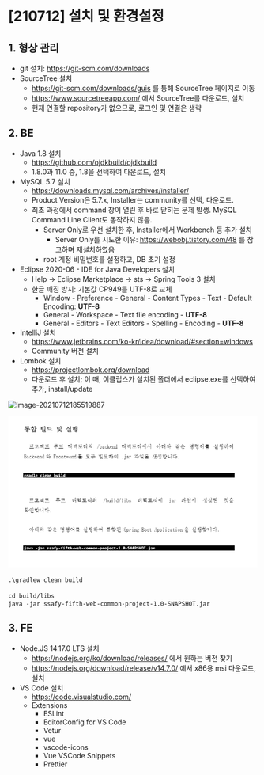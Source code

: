 # [210712] 설치 및 환경설정

## 1. 형상 관리

- git 설치: https://git-scm.com/downloads
- SourceTree 설치
  - https://git-scm.com/downloads/guis 를 통해 SourceTree 페이지로 이동
  - https://www.sourcetreeapp.com/ 에서 SourceTree를 다운로드, 설치
  - 현재 연결할 repository가 없으므로, 로그인 및 연결은 생략

## 2. BE

- Java 1.8 설치
  - https://github.com/ojdkbuild/ojdkbuild
  - 1.8.0과 11.0 중, 1.8을 선택하여 다운로드, 설치
- MySQL 5.7 설치
  - https://downloads.mysql.com/archives/installer/
  - Product Version은 5.7.x, Installer는 community를 선택, 다운로드.
  - 최초 과정에서 command 창이 열린 후 바로 닫히는 문제 발생. MySQL Command Line Client도 동작하지 않음.
    - Server Only로 우선 설치한 후, Installer에서 Workbench 등 추가 설치
      - Server Only를 시도한 이유: https://webobj.tistory.com/48 를 참고하며 재설치하였음
    - root 계정 비밀번호를 설정하고, DB 초기 설정
- Eclipse 2020-06 - IDE for Java Developers 설치
  - Help -> Eclipse Marketplace -> sts -> Spring Tools 3 설치
  - 한글 깨짐 방지: 기본값 CP949를 UTF-8로 교체
    - Window - Preference - General - Content Types - Text - Default Encoding: **UTF-8**
    - General - Workspace - Text file encoding - **UTF-8**
    - General - Editors - Text Editors - Spelling - Encoding - **UTF-8**
- IntelliJ 설치
  - https://www.jetbrains.com/ko-kr/idea/download/#section=windows
  - Community 버전 설치
- Lombok 설치
  - https://projectlombok.org/download
  - 다운로드 후 설치; 이 때, 이클립스가 설치된 폴더에서 eclipse.exe를 선택하여 추가, install/update

![image-20210712185519887](./[210712].asset/image-20210712185519887.png)

![image-20210712190117644]([210712].assets/image-20210712190117644.png)

```
.\gradlew clean build

cd build/libs
java -jar ssafy-fifth-web-common-project-1.0-SNAPSHOT.jar 
```



## 3. FE

- Node.JS 14.17.0 LTS 설치
  - https://nodejs.org/ko/download/releases/ 에서 원하는 버전 찾기
  - https://nodejs.org/download/release/v14.7.0/ 에서 x86용 msi 다운로드, 설치
- VS Code 설치
  - https://code.visualstudio.com/
  - Extensions
    - ESLint
    - EditorConfig for VS Code
    - Vetur
    - vue
    - vscode-icons
    - Vue VSCode Snippets
    - Prettier
